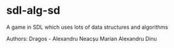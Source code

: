 sdl-alg-sd
==========

A game in SDL which uses lots of data structures and algorithms

Authors:
  Dragos - Alexandru Neacșu
  Marian Alexandru Dinu